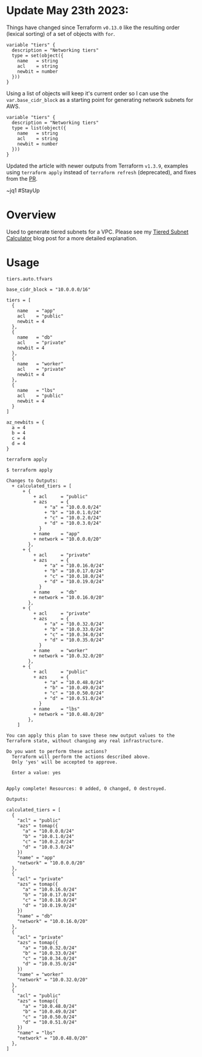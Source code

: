 # Update May 23th 2023:

Things have changed since Terraform `v0.13.0` like the resulting order (lexical sorting) of a set of objects with `for`.
```
variable "tiers" {
  description = "Networking tiers"
  type = set(object({
    name   = string
    acl    = string
    newbit = number
  }))
}
```

Using a list of objects will keep it's current order so I can use the `var.base_cidr_block` as a starting point for generating network subnets for AWS.
```
variable "tiers" {
  description = "Networking tiers"
  type = list(object({
    name   = string
    acl    = string
    newbit = number
  }))
}
```

Updated the article with newer outputs from Terraform `v1.3.9`, examples
using `terraform apply` instead of `terraform refresh` (deprecated), and fixes
from the [PR](https://github.com/JudeQuintana/terraform-modules/pull/13).

~jq1 #StayUp

# Overview

Used to generate tiered subnets for a VPC. Please see my [Tiered Subnet
Calculator](https://jq1.io/posts/tiered_subnet_calculator/) blog post for a more detailed explanation.

# Usage
`tiers.auto.tfvars`
```
base_cidr_block = "10.0.0.0/16"

tiers = [
  {
    name   = "app"
    acl    = "public"
    newbit = 4
  },
  {
    name   = "db"
    acl    = "private"
    newbit = 4
  },
  {
    name   = "worker"
    acl    = "private"
    newbit = 4
  },
  {
    name   = "lbs"
    acl    = "public"
    newbit = 4
  }
]

az_newbits = {
  a = 4
  b = 4
  c = 4
  d = 4
}

```

`terraform apply`
```
$ terraform apply

Changes to Outputs:
  + calculated_tiers = [
      + {
          + acl     = "public"
          + azs     = {
              + "a" = "10.0.0.0/24"
              + "b" = "10.0.1.0/24"
              + "c" = "10.0.2.0/24"
              + "d" = "10.0.3.0/24"
            }
          + name    = "app"
          + network = "10.0.0.0/20"
        },
      + {
          + acl     = "private"
          + azs     = {
              + "a" = "10.0.16.0/24"
              + "b" = "10.0.17.0/24"
              + "c" = "10.0.18.0/24"
              + "d" = "10.0.19.0/24"
            }
          + name    = "db"
          + network = "10.0.16.0/20"
        },
      + {
          + acl     = "private"
          + azs     = {
              + "a" = "10.0.32.0/24"
              + "b" = "10.0.33.0/24"
              + "c" = "10.0.34.0/24"
              + "d" = "10.0.35.0/24"
            }
          + name    = "worker"
          + network = "10.0.32.0/20"
        },
      + {
          + acl     = "public"
          + azs     = {
              + "a" = "10.0.48.0/24"
              + "b" = "10.0.49.0/24"
              + "c" = "10.0.50.0/24"
              + "d" = "10.0.51.0/24"
            }
          + name    = "lbs"
          + network = "10.0.48.0/20"
        },
    ]

You can apply this plan to save these new output values to the Terraform state, without changing any real infrastructure.

Do you want to perform these actions?
  Terraform will perform the actions described above.
  Only 'yes' will be accepted to approve.

  Enter a value: yes


Apply complete! Resources: 0 added, 0 changed, 0 destroyed.

Outputs:

calculated_tiers = [
  {
    "acl" = "public"
    "azs" = tomap({
      "a" = "10.0.0.0/24"
      "b" = "10.0.1.0/24"
      "c" = "10.0.2.0/24"
      "d" = "10.0.3.0/24"
    })
    "name" = "app"
    "network" = "10.0.0.0/20"
  },
  {
    "acl" = "private"
    "azs" = tomap({
      "a" = "10.0.16.0/24"
      "b" = "10.0.17.0/24"
      "c" = "10.0.18.0/24"
      "d" = "10.0.19.0/24"
    })
    "name" = "db"
    "network" = "10.0.16.0/20"
  },
  {
    "acl" = "private"
    "azs" = tomap({
      "a" = "10.0.32.0/24"
      "b" = "10.0.33.0/24"
      "c" = "10.0.34.0/24"
      "d" = "10.0.35.0/24"
    })
    "name" = "worker"
    "network" = "10.0.32.0/20"
  },
  {
    "acl" = "public"
    "azs" = tomap({
      "a" = "10.0.48.0/24"
      "b" = "10.0.49.0/24"
      "c" = "10.0.50.0/24"
      "d" = "10.0.51.0/24"
    })
    "name" = "lbs"
    "network" = "10.0.48.0/20"
  },
]
```
